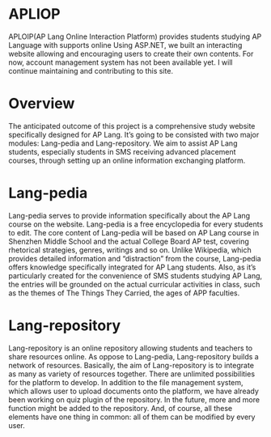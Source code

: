 # APLIOP
APLOIP(AP Lang Online Interaction Platform) provides students studying AP Language with supports online
Using ASP.NET, we built an interacting website allowing and encouraging users to create their own contents. For now, account management system has not been available yet. I will continue maintaining and contributing to this site.
# Overview
The anticipated outcome of this project is a comprehensive study website specifically designed for AP Lang. It’s going to be consisted with two major modules: Lang-pedia and Lang-repository. We aim to assist AP Lang students, especially students in SMS receiving advanced placement courses, through setting up an online information exchanging platform.
# Lang-pedia
Lang-pedia serves to provide information specifically about the AP Lang course on the website. Lang-pedia is a free encyclopedia for every students to edit. The core content of Lang-pedia will be based on AP Lang course in Shenzhen Middle School and the actual College Board AP test, covering rhetorical strategies, genres, writings and so on. Unlike Wikipedia, which provides detailed information and “distraction” from the course, Lang-pedia offers knowledge specifically integrated for AP Lang students. Also, as it’s particularly created for the convenience of SMS students studying AP Lang, the entries will be grounded on the actual curricular activities in class, such as the themes of The Things They Carried, the ages of APP faculties.
# Lang-repository
Lang-repository is an online repository allowing students and teachers to share resources online. As oppose to Lang-pedia, Lang-repository builds a network of resources. Basically, the aim of Lang-repository is to integrate as many as variety of resources together. There are unlimited possibilities for the platform to develop. In addition to the file management system, which allows user to upload documents onto the platform, we have already been working on quiz plugin of the repository. In the future, more and more function might be added to the repository. And, of course, all these elements have one thing in common: all of them can be modified by every user.
